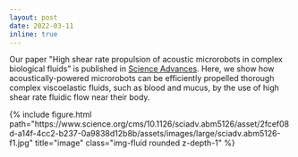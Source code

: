 ```yaml
---
layout: post
date: 2022-03-11
inline: true
---
```


Our paper "High shear rate propulsion of acoustic microrobots in complex biological fluids” is published in [Science Advances](https://www.science.org/doi/full/10.1126/sciadv.abm5126). Here, we show how acoustically-powered microrobots can be efficiently propelled thorough complex viscoelastic fluids, such as blood and mucus, by the use of high shear rate fluidic flow near their body.

<div class="row">
    <div class="col-sm">
        {% include figure.html path="https://www.science.org/cms/10.1126/sciadv.abm5126/asset/2fcef08d-a14f-4cc2-b237-0a9838d12b8b/assets/images/large/sciadv.abm5126-f1.jpg" title="image" class="img-fluid rounded z-depth-1" %}
    </div>
</div>
